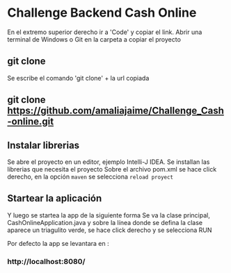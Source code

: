 # Challenge Backend Cash Online 

En el extremo superior derecho ir a 'Code' y copiar el link.
Abrir una terminal de Windows o Git en la carpeta a copiar el proyecto 

## git clone 
Se escribe el comando 'git clone' + la url copiada
## git clone https://github.com/amaliajaime/Challenge_Cash-online.git

## Instalar librerias
Se abre el proyecto en un editor, ejemplo Intelli-J IDEA.
Se installan las librerias que necesita el proyecto 
Sobre el archivo pom.xml se hace click derecho, en la opción `maven` se selecciona `reload proyect`

## Startear la aplicación
Y luego se startea la app de la siguiente forma
Se va la clase principal, CashOnlineApplication.java y sobre la línea donde se defina la clase
aparece un triagulito verde, se hace click derecho y se selecciona RUN

Por defecto la app se levantara en :
###  http://localhost:8080/
